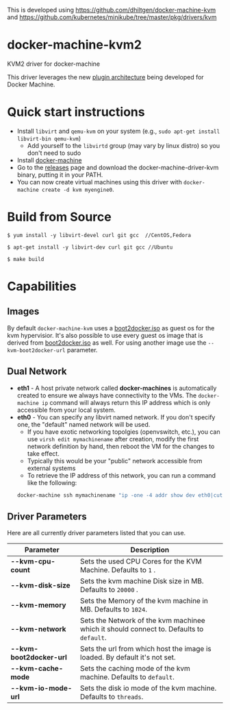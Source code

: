 This is developed using https://github.com/dhiltgen/docker-machine-kvm and https://github.com/kubernetes/minikube/tree/master/pkg/drivers/kvm

# docker-machine-kvm2
KVM2 driver for docker-machine

This driver leverages the new [plugin architecture](https://github.com/docker/machine/issues/1626) being
developed for Docker Machine.

# Quick start instructions

* Install `libvirt` and `qemu-kvm` on your system (e.g., `sudo apt-get install libvirt-bin qemu-kvm`)
    * Add yourself to the `libvirtd` group (may vary by linux distro) so you don't need to sudo
* Install [docker-machine](https://github.com/docker/machine/releases)
* Go to the
  [releases](https://github.com/dhiltgen/docker-machine-kvm/releases)
  page and download the docker-machine-driver-kvm binary, putting it
  in your PATH.
* You can now create virtual machines using this driver with
  `docker-machine create -d kvm myengine0`.

# Build from Source
```
$ yum install -y libvirt-devel curl git gcc  //CentOS,Fedora

$ apt-get install -y libvirt-dev curl git gcc //Ubuntu

$ make build
```

# Capabilities

## Images
By default `docker-machine-kvm` uses a [boot2docker.iso](https://github.com/boot2docker/boot2docker) as guest os for the kvm hypervisior. It's also possible to use every guest os image that is derived from [boot2docker.iso](https://github.com/boot2docker/boot2docker) as well.
For using another image use the `--kvm-boot2docker-url` parameter. 

## Dual Network

   * **eth1** - A host private network called **docker-machines** is automatically created to ensure we always have connectivity to the VMs.  The `docker-machine ip` command will always return this IP address which is only accessible from your local system.
   * **eth0** - You can specify any libvirt named network.  If you don't specify one, the "default" named network will be used.
        * If you have exotic networking topolgies (openvswitch, etc.), you can use `virsh edit mymachinename` after creation, modify the first network definition by hand, then reboot the VM for the changes to take effect.
        * Typically this would be your "public" network accessible from external systems
        * To retrieve the IP address of this network, you can run a command like the following:
        ```bash
        docker-machine ssh mymachinename "ip -one -4 addr show dev eth0|cut -f7 -d' '"
        ```

## Driver Parameters

Here are all currently driver parameters listed that you can use.

| Parameter     | Description| 
| ------------- | ------------- | 
| **--kvm-cpu-count**     | Sets the used CPU Cores for the KVM Machine. Defaults to `1` . | 
| **--kvm-disk-size**    | Sets the kvm machine Disk size in MB. Defaults to `20000` .      |  
| **--kvm-memory** | Sets the Memory of the kvm machine in MB. Defaults to `1024`.      | 
| **--kvm-network** | Sets the Network of the kvm machinee which it should connect to. Defaults to `default`.      |   
| **--kvm-boot2docker-url** | Sets the url from which host the image is loaded. By default it's not set.   |
| **--kvm-cache-mode** | Sets the caching mode of the kvm machine. Defaults to `default`.   |    
| **--kvm-io-mode-url** | Sets the disk io mode of the kvm machine. Defaults to `threads`.   |      

